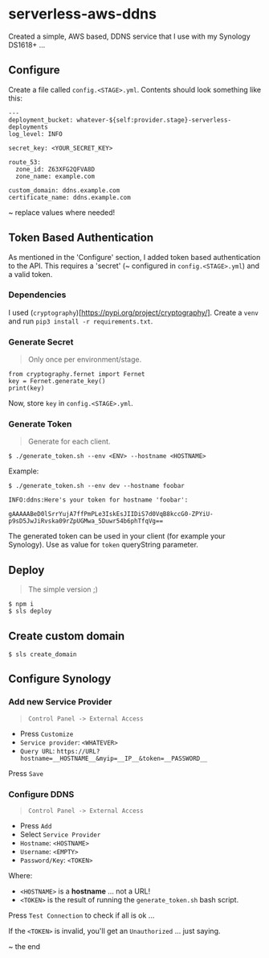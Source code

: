 # serverless-aws-ddns

Created a simple, AWS based, DDNS service that I use with my Synology DS1618+ ...

## Configure

Create a file called `config.<STAGE>.yml`. Contents should look something like this:

```
---
deployment_bucket: whatever-${self:provider.stage}-serverless-deployments
log_level: INFO

secret_key: <YOUR_SECRET_KEY>

route_53:
  zone_id: Z63XFG2QFVA8D
  zone_name: example.com

custom_domain: ddns.example.com
certificate_name: ddns.example.com
```

~ replace values where needed!

## Token Based Authentication

As mentioned in the 'Configure' section, I added token based authentication to the API. This requires a 'secret' (~ configured in `config.<STAGE>.yml`) and a valid token.

### Dependencies

I used (`cryptography`)[https://pypi.org/project/cryptography/]. Create a `venv` and run `pip3 install -r requirements.txt`.

### Generate Secret
> Only once per environment/stage.

```
from cryptography.fernet import Fernet
key = Fernet.generate_key()
print(key)
```

Now, store `key` in `config.<STAGE>.yml`.

### Generate Token
> Generate for each client.

```
$ ./generate_token.sh --env <ENV> --hostname <HOSTNAME>
```

Example:

```
$ ./generate_token.sh --env dev --hostname foobar

INFO:ddns:Here's your token for hostname 'foobar':

gAAAAABeD0lSrrYujA7ffPmPLe3IskEsJIIDiS7d0VqB8kccG0-ZPYiU-p9sD5JwJiRvska09rZpUGMwa_5Duwr54b6phTfqVg==
```

The generated token can be used in your client (for example your Synology). Use as value for `token` queryString parameter.

## Deploy
> The simple version ;)

```
$ npm i
$ sls deploy
```

## Create custom domain

```
$ sls create_domain
```

## Configure Synology

### Add new Service Provider
> `Control Panel -> External Access`

* Press `Customize`
* `Service provider`: `<WHATEVER>`
* `Query URL`: `https://URL?hostname=__HOSTNAME__&myip=__IP__&token=__PASSWORD__`

Press `Save`

### Configure DDNS
> `Control Panel -> External Access`

* Press `Add`
* Select `Service Provider`
* `Hostname`: `<HOSTNAME>`
* `Username`: `<EMPTY>`
* `Password/Key`: `<TOKEN>`

Where:
* `<HOSTNAME>` is a **hostname** ... not a URL!
* `<TOKEN>` is the result of running the `generate_token.sh` bash script.

Press `Test Connection` to check if all is ok ...

If the `<TOKEN>` is invalid, you'll get an `Unauthorized` ... just saying.

~ the end